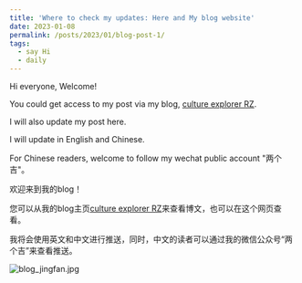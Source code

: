 ```yaml
---
title: 'Where to check my updates: Here and My blog website'
date: 2023-01-08
permalink: /posts/2023/01/blog-post-1/
tags:
  - say Hi 
  - daily
---
```



Hi everyone, Welcome!

You could get access to my post via my blog, [culture explorer RZ](https://cultureexplorerrz.blogspot.com/).

I will also update my post here. 

I will update in English and Chinese. 

For Chinese readers, welcome to follow my wechat public account "两个吉"。

欢迎来到我的blog！

您可以从我的blog主页[culture explorer RZ](https://cultureexplorerrz.blogspot.com/)来查看博文，也可以在这个网页查看。

我将会使用英文和中文进行推送，同时，中文的读者可以通过我的微信公众号“两个吉”来查看推送。

![blog_jingfan.jpg](https://github.com/rzliu37/rzliu37.github.io/blob/ed99a9efad959f845edacca8415b2aa27561aae4/images/blog_jingfan.jpg)
